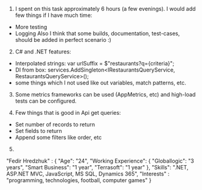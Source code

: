 1) I spent on this task approximately 6 hours (a few evenings). I would add few things if I have much time:
 - More testing
 - Logging
 Also I think that some builds, documentation, test-cases, should be added in perfect scenario :)

2) C# and .NET features: 
 - Interpolated strings: var urlSuffix = $"restaurants?q={criteria}";
 - DI from box: services.AddSingleton<IRestaurantsQueryService, RestaurantsQueryService>();
 - some things which I not used like out variables, match patterns, etc.
 
3) Some metrics frameworks can be used (AppMetrics, etc) and high-load tests can be configured.

4) Few things that is good in Api get queries:
 - Set number of records to return
 - Set fields to return
 - Append some filters like order, etc

5) 
"Fedir Hredzhuk" : {
	"Age": "24",
	"Working Experience": {
		"Globallogic": "3 years",
		"Smart Business": "1 year",
		"Terrasoft": "1 year"
	},
	"Skills": ".NET, ASP.NET MVC, JavaScript, MS SQL, Dynamics 365",
	"Interests" : "programming, technologies, football, computer games"
}